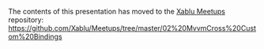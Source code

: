 The contents of this presentation has moved to the [Xablu Meetups](https://github.com/Xablu/Meetups) repository: https://github.com/Xablu/Meetups/tree/master/02%20MvvmCross%20Custom%20Bindings

